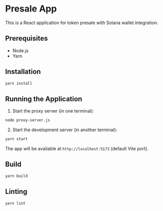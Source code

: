 # Presale App

This is a React application for token presale with Solana wallet integration.

## Prerequisites

- Node.js
- Yarn

## Installation

```bash
yarn install
```

## Running the Application

1. Start the proxy server (in one terminal):
```bash
node proxy-server.js
```

2. Start the development server (in another terminal):
```bash
yarn start
```

The app will be available at `http://localhost:5173` (default Vite port).

## Build

```bash
yarn build
```

## Linting

```bash
yarn lint
```
